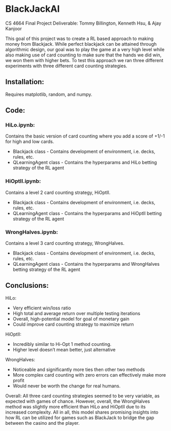 # BlackJackAI
CS 4664 Final Project Deliverable:
Tommy Billington, Kenneth Hsu, & Ajay Kanjoor

This goal of this project was to create a RL based approach to making money from Blackjack. While perfect blackjack can be attained through algorithmic design, our goal was to play the game at a very high level while also making use of card counting to make sure that the hands we did win, we won them with higher bets. To test this approach we ran three different experiments with three different card counting strategies. 

## Installation:
Requires matplotlib, random, and numpy.

## Code:

### HiLo.ipynb: 
Contains the basic version of card counting where you add a score of +1/-1 for high and low cards. 

* Blackjack class - Contains development of environment, i.e. decks, rules, etc.
* QLearningAgent class - Contains the hyperparams and HiLo betting strategy of the RL agent

### HiOptII.ipynb: 
Contains a level 2 card counting strategy, HiOptII.

* Blackjack class - Contains development of environment, i.e. decks, rules, etc.
* QLearningAgent class - Contains the hyperparams and HiOptII betting strategy of the RL agent
  
### WrongHalves.ipynb: 
Contains a level 3 card counting strategy, WrongHalves.

* Blackjack class - Contains development of environment, i.e. decks, rules, etc.
* QLearningAgent class - Contains the hyperparams and WrongHalves betting strategy of the RL agent

## Conclusions:

HiLo: 
* Very efficient win/loss ratio
* High total and average return over multiple testing iterations
* Overall, high-potential model for goal of monetary gain
* Could improve card counting strategy to maximize return

HiOptII:
* Incredibly similar to Hi-Opt 1 method counting.
* Higher level doesn’t mean better, just alternative

WrongHalves:
* Noticeable and significantly more ties then other two methods
* More complex card counting with zero errors can effectively make more profit
* Would never be worth the change for real humans.

Overall:
All three card counting strategies seemed to be very variable, as expected with games of chance. However, overall, the WrongHalves method was slightly more efficient than HiLo and HiOptII due to its increased complexity. All in all, this model shares promising insights into how RL can be utilized for games such as BlackJack to bridge the gap between the casino and the player. 
